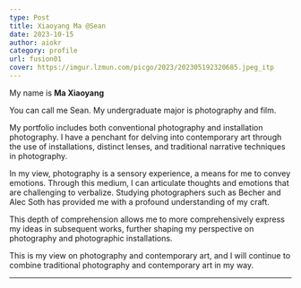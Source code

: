 ```yaml
---
type: Post
title: Xiaoyang Ma @Sean
date: 2023-10-15
author: aiokr
category: profile
url: fusion01
cover: https://imgur.lzmun.com/picgo/2023/202305192320685.jpeg_itp
---
```


My name is **Ma Xiaoyang**

You can call me Sean.  My undergraduate major is photography and film.

My portfolio includes both conventional photography and installation photography. I have a penchant for delving into contemporary art through the use of installations, distinct lenses, and traditional narrative techniques in photography. 

In my view, photography is a sensory experience, a means for me to convey emotions. Through this medium, I can articulate thoughts and emotions that are challenging to verbalize. Studying photographers such as Becher and Alec Soth has provided me with a profound understanding of my craft. 

This depth of comprehension allows me to more comprehensively express my ideas in subsequent works, further shaping my perspective on photography and photographic installations. 

This is my view on photography and contemporary art, and I will continue to combine traditional photography and contemporary art in my way.

---